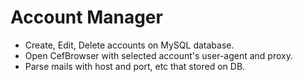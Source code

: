 # Account Manager
- Create, Edit, Delete accounts on MySQL database.
- Open CefBrowser with selected account's user-agent and proxy.
- Parse mails with host and port, etc that stored on DB.
